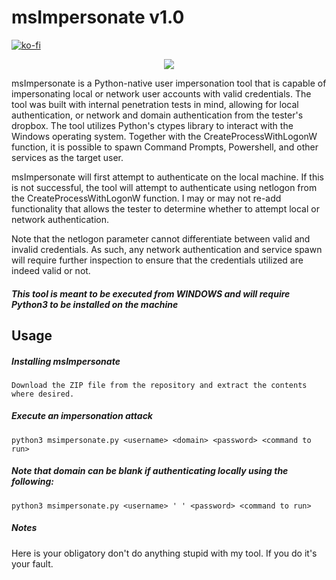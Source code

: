 # msImpersonate v1.0

[![ko-fi](https://ko-fi.com/img/githubbutton_sm.svg)](https://ko-fi.com/M4M03Q2JN)

<p align="center">
  <img src="https://github.com/dievus/msimpersonate/blob/main/images/msimpersonate.jpg" />
</p>

msImpersonate is a Python-native user impersonation tool that is capable of impersonating local or network user accounts with valid credentials. The tool was built with internal penetration tests in mind, allowing for local authentication, or network and domain authentication from the tester's dropbox.  The tool utilizes Python's ctypes library to interact with the Windows operating system. Together with the CreateProcessWithLogonW function, it is possible to spawn Command Prompts, Powershell, and other services as the target user. 

msImpersonate will first attempt to authenticate on the local machine. If this is not successful, the tool will attempt to authenticate using netlogon from the CreateProcessWithLogonW function. I may or may not re-add functionality that allows the tester to determine whether to attempt local or network authentication. 

Note that the netlogon parameter cannot differentiate between valid and invalid credentials. As such, any network authentication and service spawn will require further inspection to ensure that the credentials utilized are indeed valid or not.

##### This tool is meant to be executed from WINDOWS and will require Python3 to be installed on the machine

## Usage
##### Installing msImpersonate
```Download the ZIP file from the repository and extract the contents where desired.```

##### Execute an impersonation attack
```python3 msimpersonate.py <username> <domain> <password> <command to run>```

##### Note that domain can be blank if authenticating locally using the following:

```python3 msimpersonate.py <username> ' ' <password> <command to run>```

##### Notes
Here is your obligatory don't do anything stupid with my tool. If you do it's your fault.
